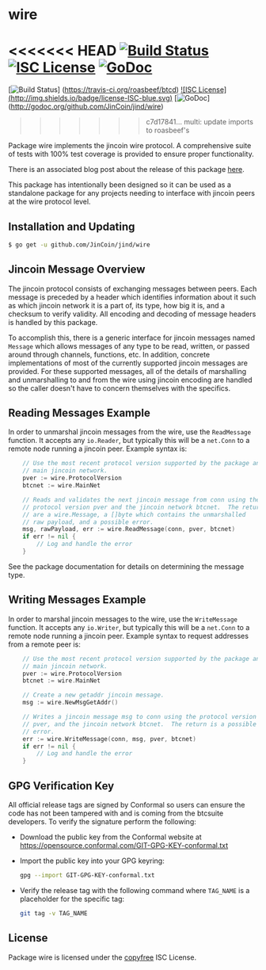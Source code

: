 wire
====

<<<<<<< HEAD
[![Build Status](http://img.shields.io/travis/roasbeef/btcd.svg)](https://travis-ci.org/roasbeef/btcd)
[![ISC License](http://img.shields.io/badge/license-ISC-blue.svg)](http://copyfree.org)
[![GoDoc](https://img.shields.io/badge/godoc-reference-blue.svg)](http://godoc.org/github.com/JinCoin/jind/wire)
=======
[![Build Status](http://img.shields.io/travis/roasbeef/btcd.svg)]
(https://travis-ci.org/roasbeef/btcd) [![ISC License]
(http://img.shields.io/badge/license-ISC-blue.svg)](http://copyfree.org)
[![GoDoc](https://img.shields.io/badge/godoc-reference-blue.svg)]
(http://godoc.org/github.com/JinCoin/jind/wire)
>>>>>>> c7d17841... multi: update imports to roasbeef's

Package wire implements the jincoin wire protocol.  A comprehensive suite of
tests with 100% test coverage is provided to ensure proper functionality.

There is an associated blog post about the release of this package
[here](https://blog.conformal.com/btcwire-the-bitcoin-wire-protocol-package-from-btcd/).

This package has intentionally been designed so it can be used as a standalone
package for any projects needing to interface with jincoin peers at the wire
protocol level.

## Installation and Updating

```bash
$ go get -u github.com/JinCoin/jind/wire
```

## Jincoin Message Overview

The jincoin protocol consists of exchanging messages between peers. Each message
is preceded by a header which identifies information about it such as which
jincoin network it is a part of, its type, how big it is, and a checksum to
verify validity. All encoding and decoding of message headers is handled by this
package.

To accomplish this, there is a generic interface for jincoin messages named
`Message` which allows messages of any type to be read, written, or passed
around through channels, functions, etc. In addition, concrete implementations
of most of the currently supported jincoin messages are provided. For these
supported messages, all of the details of marshalling and unmarshalling to and
from the wire using jincoin encoding are handled so the caller doesn't have to
concern themselves with the specifics.

## Reading Messages Example

In order to unmarshal jincoin messages from the wire, use the `ReadMessage`
function. It accepts any `io.Reader`, but typically this will be a `net.Conn`
to a remote node running a jincoin peer.  Example syntax is:

```Go
	// Use the most recent protocol version supported by the package and the
	// main jincoin network.
	pver := wire.ProtocolVersion
	btcnet := wire.MainNet

	// Reads and validates the next jincoin message from conn using the
	// protocol version pver and the jincoin network btcnet.  The returns
	// are a wire.Message, a []byte which contains the unmarshalled
	// raw payload, and a possible error.
	msg, rawPayload, err := wire.ReadMessage(conn, pver, btcnet)
	if err != nil {
		// Log and handle the error
	}
```

See the package documentation for details on determining the message type.

## Writing Messages Example

In order to marshal jincoin messages to the wire, use the `WriteMessage`
function. It accepts any `io.Writer`, but typically this will be a `net.Conn`
to a remote node running a jincoin peer. Example syntax to request addresses
from a remote peer is:

```Go
	// Use the most recent protocol version supported by the package and the
	// main jincoin network.
	pver := wire.ProtocolVersion
	btcnet := wire.MainNet

	// Create a new getaddr jincoin message.
	msg := wire.NewMsgGetAddr()

	// Writes a jincoin message msg to conn using the protocol version
	// pver, and the jincoin network btcnet.  The return is a possible
	// error.
	err := wire.WriteMessage(conn, msg, pver, btcnet)
	if err != nil {
		// Log and handle the error
	}
```

## GPG Verification Key

All official release tags are signed by Conformal so users can ensure the code
has not been tampered with and is coming from the btcsuite developers.  To
verify the signature perform the following:

- Download the public key from the Conformal website at
  https://opensource.conformal.com/GIT-GPG-KEY-conformal.txt

- Import the public key into your GPG keyring:
  ```bash
  gpg --import GIT-GPG-KEY-conformal.txt
  ```

- Verify the release tag with the following command where `TAG_NAME` is a
  placeholder for the specific tag:
  ```bash
  git tag -v TAG_NAME
  ```

## License

Package wire is licensed under the [copyfree](http://copyfree.org) ISC
License.
